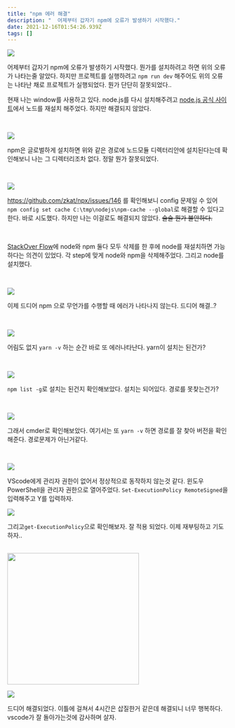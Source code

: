 ```yaml
---
title: "npm 에러 해결"
description: "  어제부터 갑자기 npm에 오류가 발생하기 시작했다."
date: 2021-12-16T01:54:26.939Z
tags: []
---
```

![](/images/22c611b2-05b0-4cf8-a7a3-7f6faf2a8832-image.png)

어제부터 갑자기 npm에 오류가 발생하기 시작했다. 뭔가를 설치하려고 하면 위의 오류가 나타는줄 알았다. 하지만 프로젝트를 실행하려고 `npm run dev` 해주어도 위의 오류는 나타난 채로 프로젝트가 실행되었다. 뭔가 단단히 잘못되었다..

현재 나는 window를 사용하고 있다. node.js를 다시 설치해주려고 [node.js 공식 사이트](https://nodejs.org/ko/)에서 노드를 재설치 해주었다. 하지만 해결되지 않았다.

<br>

![](/images/975ae213-5f3c-4402-be91-86d89e2c83e5-image.png)

npm은 글로벌하게 설치하면 위와 같은 경로에 노드모듈 디렉터리안에 설치된다는데 확인해보니 나는 그 디렉터리조차 없다. 정말 뭔가 잘못되었다.

<br>

![](/images/a1593e82-e3f9-4b34-b590-da76b79a51ba-image.png)

https://github.com/zkat/npx/issues/146 를 확인해보니 config 문제일 수 있어 `npm config set cache C:\tmp\nodejs\npm-cache --global`로 해결할 수 있다고 한다. 바로 시도했다. 하지만 나는 이걸로도 해결되지 않았다. ~~슬슬 뭔가 불안하다.~~

<br>

[StackOver Flow](https://stackoverflow.com/questions/20711240/how-to-completely-remove-node-js-from-windows/20711410#20711410)에 node와 npm 둘다 모두 삭제를 한 후에 node를 재설치하면 가능하다는 의견이 있었다. 각 step에 맞게 node와 npm을 삭제해주었다. 그리고 node를 설치했다.

<br>

![](/images/6129beb2-23ba-49d7-857f-ac3c2b4ac051-image.png)

이제 드디어 npm 으로 무언가를 수행할 때 에러가 나타나지 않는다.
드디어 해결..?

<br>

![](/images/fe3cde70-43f2-4fc4-9823-4f7093e3131d-image.png)

어림도 없지 `yarn -v` 하는 순간 바로 또 에러나타난다. yarn이 설치는 된건가?

<br>

![](/images/be8804b5-6d07-4f43-884e-56ed31de2620-image.png)

`npm list -g`로 설치는 된건지 확인해보았다. 설치는 되어있다. 
경로를 못찾는건가?

<br>

![](/images/7863887e-5ffd-400a-bf59-47f10c3a545f-image.png)

그래서 cmder로 확인해보았다. 여기서는 또 `yarn -v` 하면 경로를 잘 찾아 버전을 확인해준다. 경로문제가 아닌거같다.

<br>

![](/images/4b3a4f6b-93bc-4630-baa8-af55c54f29d6-image.png)

VScode에게 관리자 권한이 없어서 정상적으로 동작하지 않는것 같다.
윈도우 PowerShell을 관리자 권한으로 열어주었다. 
`Set-ExecutionPolicy RemoteSigned`을 입력해주고 Y를 입력하자.

![](/images/84fb5236-f349-4417-90f9-95008108d8b9-image.png)

그리고`get-ExecutionPolicy`으로 확인해보자. 잘 적용 되었다.
이제 재부팅하고 기도하자..

<br>

<img src="https://www.urbanbrush.net/web/wp-content/uploads/edd/2019/08/urbanbrush-20190813065733271006.png" width="300px">

![](/images/99c288da-72be-4dc5-8973-ff45abbd961c-image.png)

드디어 해결되었다. 이틀에 걸쳐서 4시간은 삽질한거 같은데 해결되니 너무 행복하다. vscode가 잘 돌아가는것에 감사하며 살자.

